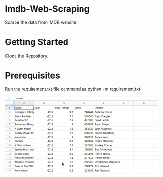 # Imdb-Web-Scraping
Scarpe the data from IMDB website.

# Getting Started
Clone the Repository.

# Prerequisites
Run the requirement.txt file command as
python -m requirement.txt

![alt text]( https://github.com/poonia80ravi/Imdb-Web-Scraping/blob/master/imdb_data.png "Sample Data")

